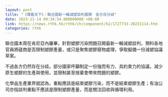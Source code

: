 ```yaml
---
layout: post
title: "《環看天下》：聯合國新一輪減塑談判展開　各方存分歧"
date: 2023-11-14 09:34:54.000000000 +08:00
link: https://news.rthk.hk/rthk/ch/component/k2/1727733-20231114.htm
categories: rthk
---
```


聯合國本周在肯尼亞內羅畢，針對塑膠污染問題召開最新一輪減塑談判，預料各地官員將磋商是否限制塑膠產量，或只是聚焦塑膠廢物處理，爭取擬備一份減塑協議草案。

不過各方仍然存在分歧。部分國家呼籲制定一份強而有力、具約束力的協議，減少原生塑膠的生產與使用，並限制甚至捨棄會帶來問題的塑膠。

化學品生產業界就認為，重點應該是結束塑膠污染，而不是結束塑膠生產；有油公司亦指談判重點不應該是限制塑膠產量，而是關注回收與循環利用。
